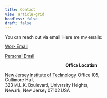 ```yaml
---
title: Contact
view: article-grid
headless: false
draft: false
---
```


You can reach out via email. Here are my emails:<br />

[Work Email](mailto:aa2894@njit.edu)<br />

[Personal Email](mailto:aatulanurag@gmail.com)

<p align="center"><b>Office Location</b></p> 

[New Jersey Institute of Technology](https://archlib.njit.edu/cullimore-hall), Office 105,<br />
Cullimore Hall,<br />
323 M.L.K. Boulevard, University Heights,<br />
Newark, New Jersey 07102 USA


